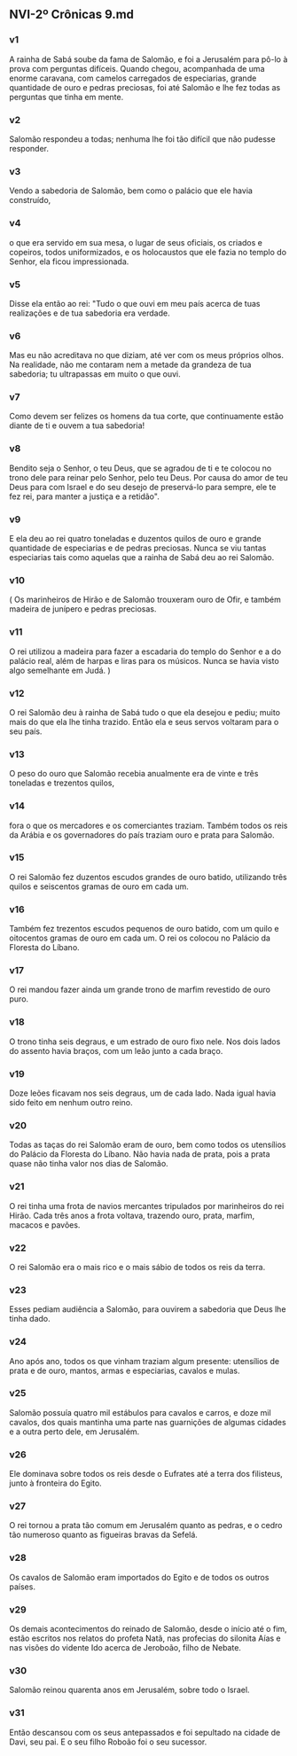 ## NVI-2º Crônicas 9.md
### v1
 A rainha de Sabá soube da fama de Salomão, e foi a Jerusalém para pô-lo à prova com perguntas difíceis. Quando chegou, acompanhada de uma enorme caravana, com camelos carregados de especiarias, grande quantidade de ouro e pedras preciosas, foi até Salomão e lhe fez todas as perguntas que tinha em mente.
### v2
 Salomão respondeu a todas; nenhuma lhe foi tão difícil que não pudesse responder.
### v3
 Vendo a sabedoria de Salomão, bem como o palácio que ele havia construído,
### v4
 o que era servido em sua mesa, o lugar de seus oficiais, os criados e copeiros, todos uniformizados, e os holocaustos que ele fazia no templo do Senhor, ela ficou impressionada.
### v5
 Disse ela então ao rei: "Tudo o que ouvi em meu país acerca de tuas realizações e de tua sabedoria era verdade.
### v6
 Mas eu não acreditava no que diziam, até ver com os meus próprios olhos. Na realidade, não me contaram nem a metade da grandeza de tua sabedoria; tu ultrapassas em muito o que ouvi.
### v7
 Como devem ser felizes os homens da tua corte, que continuamente estão diante de ti e ouvem a tua sabedoria!
### v8
 Bendito seja o Senhor, o teu Deus, que se agradou de ti e te colocou no trono dele para reinar pelo Senhor, pelo teu Deus. Por causa do amor de teu Deus para com Israel e do seu desejo de preservá-lo para sempre, ele te fez rei, para manter a justiça e a retidão".
### v9
 E ela deu ao rei quatro toneladas e duzentos quilos de ouro e grande quantidade de especiarias e de pedras preciosas. Nunca se viu tantas especiarias tais como aquelas que a rainha de Sabá deu ao rei Salomão.
### v10
 ( Os marinheiros de Hirão e de Salomão trouxeram ouro de Ofir, e também madeira de junípero e pedras preciosas.
### v11
 O rei utilizou a madeira para fazer a escadaria do templo do Senhor e a do palácio real, além de harpas e liras para os músicos. Nunca se havia visto algo semelhante em Judá. )
### v12
 O rei Salomão deu à rainha de Sabá tudo o que ela desejou e pediu; muito mais do que ela lhe tinha trazido. Então ela e seus servos voltaram para o seu país.
### v13
 O peso do ouro que Salomão recebia anualmente era de vinte e três toneladas e trezentos quilos,
### v14
 fora o que os mercadores e os comerciantes traziam. Também todos os reis da Arábia e os governadores do país traziam ouro e prata para Salomão.
### v15
 O rei Salomão fez duzentos escudos grandes de ouro batido, utilizando três quilos e seiscentos gramas de ouro em cada um.
### v16
 Também fez trezentos escudos pequenos de ouro batido, com um quilo e oitocentos gramas de ouro em cada um. O rei os colocou no Palácio da Floresta do Líbano.
### v17
 O rei mandou fazer ainda um grande trono de marfim revestido de ouro puro.
### v18
 O trono tinha seis degraus, e um estrado de ouro fixo nele. Nos dois lados do assento havia braços, com um leão junto a cada braço.
### v19
 Doze leões ficavam nos seis degraus, um de cada lado. Nada igual havia sido feito em nenhum outro reino.
### v20
 Todas as taças do rei Salomão eram de ouro, bem como todos os utensílios do Palácio da Floresta do Líbano. Não havia nada de prata, pois a prata quase não tinha valor nos dias de Salomão.
### v21
 O rei tinha uma frota de navios mercantes tripulados por marinheiros do rei Hirão. Cada três anos a frota voltava, trazendo ouro, prata, marfim, macacos e pavões.
### v22
 O rei Salomão era o mais rico e o mais sábio de todos os reis da terra.
### v23
 Esses pediam audiência a Salomão, para ouvirem a sabedoria que Deus lhe tinha dado.
### v24
 Ano após ano, todos os que vinham traziam algum presente: utensílios de prata e de ouro, mantos, armas e especiarias, cavalos e mulas.
### v25
 Salomão possuía quatro mil estábulos para cavalos e carros, e doze mil cavalos, dos quais mantinha uma parte nas guarnições de algumas cidades e a outra perto dele, em Jerusalém.
### v26
 Ele dominava sobre todos os reis desde o Eufrates até a terra dos filisteus, junto à fronteira do Egito.
### v27
 O rei tornou a prata tão comum em Jerusalém quanto as pedras, e o cedro tão numeroso quanto as figueiras bravas da Sefelá.
### v28
 Os cavalos de Salomão eram importados do Egito e de todos os outros países.
### v29
 Os demais acontecimentos do reinado de Salomão, desde o início até o fim, estão escritos nos relatos do profeta Natã, nas profecias do silonita Aías e nas visões do vidente Ido acerca de Jeroboão, filho de Nebate.
### v30
 Salomão reinou quarenta anos em Jerusalém, sobre todo o Israel.
### v31
 Então descansou com os seus antepassados e foi sepultado na cidade de Davi, seu pai. E o seu filho Roboão foi o seu sucessor.
